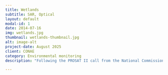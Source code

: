 ```yaml
---
title: Wetlands
subtitle: SAR, Optical
layout: default
modal-id: 1
date: 2014-07-16
img: wetlands.jpg
thumbnail: wetlands-thumbnail.jpg
alt: image-alt
project-date: August 2025
client: CONAE
category: Environmental monitoring
description: "Following the PROSAT II call from the National Commission for Space Activities (CONAE), a system was developed using active microwave polarimetric satellite information from the Argentine SAOCOM Mission, together with other optical and radar satellite data, for monitoring wetlands in Argentina (in line with the use of satellite information for wetland inventory programs). Work was carried out in pilot wetland landscape units: the Ramsar Site in the Upper Delta (Entre Ríos Province), Concepción del Uruguay (Entre Ríos Province), and Bajo de los Saladillos (Santa Fe Province). The first objective was to develop a catalog of backscatter coefficients (active microwave, C and L bands) and spectral responses (visible and reflective infrared) associated with the wetland types in the study areas.\nThe catalog is an interactive dashboard that displays graphs for each wetland type, allowing users to view spectral signatures or characteristic backscatter (mean values and deviation or range of variation) for a selected period, as well as the temporal dynamics of backscatter or synthetic indices derived from optical satellite data. The dashboard was designed with two modalities: a) exploratory, in which each user can obtain graphs by freely filtering by scene type, date, and wetland type; b) guided, in which pre-built graphs are accessed, accompanied by an interpretation made by the consultants (for example, differences between dry and wet periods, or analysis of differences between wetland types). It is useful for managers involved in wetland mapping, as it provides a summary and interpretation of SAR and optical information."

---
```

